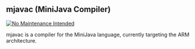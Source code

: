 ## mjavac (MiniJava Compiler)
[![No Maintenance Intended](http://unmaintained.tech/badge.svg)](http://unmaintained.tech/)

mjavac is a compiler for the MiniJava language, currently targeting the ARM architecture.
